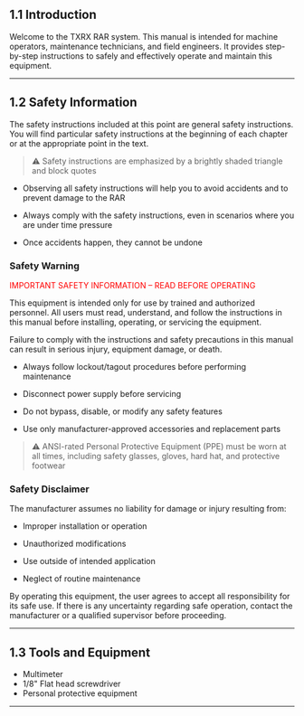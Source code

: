 ## 1.1 Introduction

Welcome to the TXRX RAR system. This manual is intended for machine operators, maintenance technicians, and field engineers. It provides step-by-step instructions to safely and effectively operate and maintain this equipment.

---

## 1.2 Safety Information

The safety instructions included at this point are general safety instructions. 
You will find particular safety instructions at the beginning of each chapter or at the appropriate point in the text.

> ⚠️ Safety instructions are emphasized by a brightly shaded triangle and block quotes
 
* Observing all safety instructions will help you to avoid accidents and to prevent damage to the RAR
 
* Always comply with the safety instructions, even in scenarios where you are under time pressure

* Once accidents happen, they cannot be undone

### Safety Warning

<span style="color:red;">IMPORTANT SAFETY INFORMATION – READ BEFORE OPERATING</span></span>

This equipment is intended only for use by trained and authorized personnel. All users must read, understand, and follow the instructions in this manual before installing, operating, or servicing the equipment.

Failure to comply with the instructions and safety precautions in this manual can result in serious injury, equipment damage, or death.

* Always follow lockout/tagout procedures before performing maintenance

* Disconnect power supply before servicing

* Do not bypass, disable, or modify any safety features

* Use only manufacturer-approved accessories and replacement parts

> ⚠️ ANSI-rated Personal Protective Equipment (PPE) must be worn at all times, including safety glasses, gloves, hard hat, and protective footwear

### Safety Disclaimer

The manufacturer assumes no liability for damage or injury resulting from:

* Improper installation or operation

* Unauthorized modifications

* Use outside of intended application

* Neglect of routine maintenance

By operating this equipment, the user agrees to accept all responsibility for its safe use. 
If there is any uncertainty regarding safe operation, contact the manufacturer or a qualified supervisor before proceeding.

---

## 1.3 Tools and Equipment

* Multimeter
* 1/8" Flat head screwdriver
* Personal protective equipment

---
